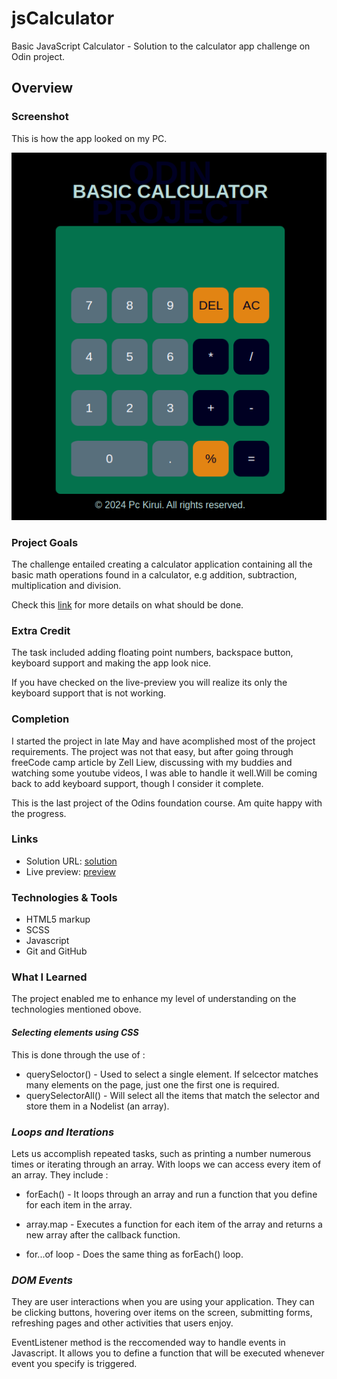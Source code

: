 # jsCalculator

Basic JavaScript Calculator - Solution to
the calculator app challenge on Odin project.

## Overview

### Screenshot

This is how the app looked on my PC.

![calculatorApp](assets/images/calculatorApp.png)

### Project Goals

The challenge entailed creating a calculator application containing all the basic math operations found in a calculator, e.g addition, subtraction, multiplication and division.

Check this [link](https://www.theodinproject.com/lessons/foundations-calculator) for more details on what should be done.

### Extra Credit

The task included adding floating point numbers, backspace button, keyboard support and making the app look nice.

If you have checked on the live-preview you will realize its only the keyboard support that is not working.

### Completion

I started the project in late May and have acomplished most of the project requirements. The project was not that easy, but after going through freeCode camp article by Zell Liew, discussing with my buddies and watching some youtube videos, I was able to handle it well.Will be coming back to add keyboard support, though I consider it complete.

This is the last project of the Odins foundation course. Am quite happy with the progress.

### Links

- Solution URL: [solution](https://github.com/Pc-Kirui/jsCalculator.git)
- Live preview: [preview](https://pc-kirui.github.io/jsCalculator/)

### Technologies & Tools

- HTML5 markup
- SCSS
- Javascript
- Git and GitHub

### What I Learned

The project enabled me to enhance my level of understanding on the technologies mentioned obove.

#### _Selecting elements using CSS_

This is done through the use of :

- querySeloctor() - Used to select a single element. If selcector matches many elements on the page, just one the first one is required.
- querySelectorAll() - Will select all the items that match the selector and store them in a Nodelist (an array).

### _Loops and Iterations_

Lets us accomplish repeated tasks, such as printing a number numerous times or iterating through an array. With loops we can access every item of an array. They include :

- forEach() - It loops through an array and run a function that you define for each item in the array.

- array.map - Executes a function for each item of the array and returns a new array after the callback function.

- for...of loop - Does the same thing as forEach() loop.

### _DOM Events_

They are user interactions when you are using your application. They can be clicking buttons, hovering over items on the screen, submitting forms, refreshing pages and other activities that users enjoy.

EventListener method is the reccomended way to handle events in Javascript. It allows you to define a function that will be executed whenever event you specify is triggered.
